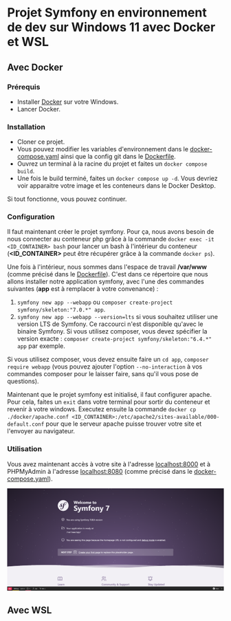 # Projet Symfony en environnement de dev sur Windows 11 avec Docker et WSL

## Avec Docker

### Prérequis

- Installer [Docker](https://docs.docker.com/desktop/install/windows-install/) sur votre Windows.
- Lancer Docker.

### Installation

- Cloner ce projet.
- Vous pouvez modifier les variables d'environnement dans le [docker-compose.yaml](docker-compose.yaml) ainsi que la config git dans le [Dockerfile](docker/Dockerfile).
- Ouvrez un terminal à la racine du projet et faites un `docker compose build`.
- Une fois le build terminé, faites un `docker compose up -d`. Vous devriez voir apparaitre votre image et les conteneurs dans le Docker Desktop.

Si tout fonctionne, vous pouvez continuer.

### Configuration

Il faut maintenant créer le projet symfony.
Pour ça, nous avons besoin de nous connecter au conteneur php grâce à la commande `docker exec -it <ID_CONTAINER> bash` pour lancer un bash à l'intérieur du conteneur (**<ID_CONTAINER>** peut être récupérer grâce à la commande `docker ps`).

Une fois à l'intérieur, nous sommes dans l'espace de travail **/var/www** (comme précisé dans le [Dockerfile](docker/Dockerfile)).
C'est dans ce répertoire que nous allons installer notre application symfony, avec l'une des commandes suivantes (**app** est à remplacer à votre convenance) :
1. `symfony new app --webapp` ou `composer create-project symfony/skeleton:"7.0.*" app`.
2. `symfony new app --webapp --version=lts` si vous souhaitez utiliser une version LTS de Symfony.
   Ce raccourci n'est disponible qu'avec le binaire Symfony.
   Si vous utilisez composer, vous devez spécifier la version exacte : `composer create-project symfony/skeleton:"6.4.*" app` par exemple.

Si vous utilisez composer, vous devez ensuite faire un `cd app`, `composer require webapp` (vous pouvez ajouter l'option `--no-interaction` à vos commandes composer pour le laisser faire, sans qu'il vous pose de questions).

Maintenant que le projet symfony est initialisé, il faut configurer apache.
Pour cela, faites un `exit` dans votre terminal pour sortir du conteneur et revenir à votre windows.
Executez ensuite la commande `docker cp ./docker/apache.conf <ID_CONTAINER>:/etc/apache2/sites-available/000-default.conf` pour que le serveur apache puisse trouver votre site et l'envoyer au navigateur.

### Utilisation

Vous avez maintenant accès à votre site à l'adresse [localhost:8000](http://locahost:8000) et à PHPMyAdmin à l'adresse [localhost:8080](http://locahost:8080) (comme précisé dans le [docker-compose.yaml](docker-compose.yaml)).

![Welcome to Symfony](img-readme.png)

## Avec WSL

